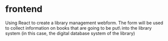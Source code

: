 # frontend

Using React to create a library management webform.
The form will be used to collect information on books that are going to be put\ 
into the library system (in this case, the digital database system of the library)
